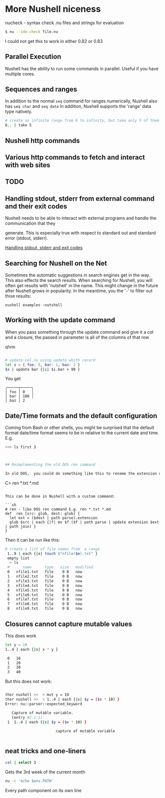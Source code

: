 # More Nushell niceness

nucheck - syntax check .nu files and strings for evaluation

```bash
$ nu --ide-check file.nu
```

I could not get this to work in either 0.82 or 0.83

## Parallel Execution

Nushell has the ability to run some commands in parallel. Useful if you have multiple cores.

## Sequences and ranges

In addition to the normal `seq` command for ranges numerically, Nushell also has `seq char` and `seq date`
In addition, Nushell supports the 'range' data type natively.

```sh
# create an infinite range from 6 to infinity, but take only 5 of them
6.. | take 5
```



 
## Nushell http commands

## Various http commands to fetch and interact with web sites

## TODO




## Handling stdout, stderr from external command and their exit codes

Nushell needs to be able to interact with external programs and  handle the
communication that they

 generate. This is especially true with respect to standard out and standard
error (stdout, stderr).

[Handling stdout, stderr and exit codes](https://www.nushell.sh/book/stdout_stderr_exit_codes.html#stderr)

## Searching for Nushell on the Net

Sometimes the automatic suggestions in search engines get in the way. This also
effects the search results. When searching for Nushell, you will often
get results with 'nutshell' in the name. This might change in the future
after Nushell grows in popularity. In the meantime, you the '-' to filter out
thise results:

```
nushell examples -nutshell
```


## Working with the update command

When you  pass something through the update command and give it a col and a closure,
the passed in parameter is all of the columns of that row

q!vm

```sh

# update-col.nu using update whith record
let x = { foo: 0, bar: 1, baz: 2 }
$x | update bar {|i| $i.bar + 99 }
```



You get

```
╭─────┬─────╮
│ foo │ 0   │
│ bar │ 100 │
│ baz │ 2 
```

## Date/Time formats and the default configuration

Coming from Bash or other shells, you might be surprised that the default format
date/time format seems to be in relative to the current date and time. E.g.

```sh
>>> ls first 3



## Reimplementing the old DOS ren command

In old DOS,  you could do something like this to rename the extension of all files:

```
C> ren *.txt *.md
```

This can be done in Nushell with a custom command:

```sh
# ren - like DOS ren command E.g. ren *.txt *.md
def  ren [src: glob, dest: glob] {
  let ext = ($dest | path parse).extension
  glob $src | each {|f| mv $f ($f | path parse | update extension $ext | path join) }
}

```

Then it can be run like this:


```sh
# create a list of file names from  a range 
 1..9 | each {|e| touch $"nfile($e).txt" }
 empty list 
  > ls
 #      name      type   size   modified 
 0   nfile1.txt   file    0 B   now      
 1   nfile2.txt   file    0 B   now      
 2   nfile3.txt   file    0 B   now      
 3   nfile4.txt   file    0 B   now      
 4   nfile5.txt   file    0 B   now      
 5   nfile6.txt   file    0 B   now      
 6   nfile7.txt   file    0 B   now      
 7   nfile8.txt   file    0 B   now      
 8   nfile9.txt   file    0 B   now      
```


## Closures cannot capture mutable values

This does work


```sh
let y = 10
1..4 | each {|x| x * y }

 0   10 
 1   20 
 2   30 
 3   40
```

But this does not work:



```sh

thor nushell >>  > mut y = 10
thor nushell >>  > 1..4 | each {|x| $y = ($x * 10) }
Error: nu::parser::expected_keyword

   Capture of mutable variable.
   [entry #2:1:1]
 1  1..4 | each {|x| $y = ($x * 10) }
                     
                       capture of mutable variable
   

```


## neat tricks and one-liners

```sh
cal | select 3
```

Gets the 3rd week of the current month

```bash
nu -c 'echo $env.PATH'
```

Every path component on its own line
